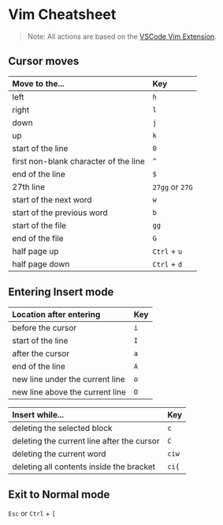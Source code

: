# Vim Cheatsheet
>Note: All actions are based on the [VSCode Vim Extension](https://marketplace.visualstudio.com/items?itemName=vscodevim.vim).

## Cursor moves
|Move to the...|Key|
|:--|:--|
|left|`h`|
|right|`l`|
|down|`j`|
|up|`k`|
|start of the line|`0`|
|first non-blank character of the line|`^`|
|end of the line|`$`|
|27th line|`27gg` or `27G`|
|start of the next word|`w`|
|start of the previous word|`b`|
|start of the file|`gg`|
|end of the file|`G`|
|half page up|`Ctrl` + `u`|
|half page down|`Ctrl` + `d`|

## Entering Insert mode 
|Location after entering|Key|
|:--|:--|
|before the cursor|`i`|
|start of the line|`I`|
|after the cursor|`a`|
|end of the line|`A`|
|new line under the current line|`o`|
|new line above the current line|`O`|

|Insert while...|Key|
|:--|:--|
|deleting the selected block|`c`|
|deleting the current line after the cursor|`C`|
|deleting the current word|`ciw`|
|deleting all contents inside the bracket|`ci{`|

## Exit to Normal mode
`Esc` or `Ctrl` + `[`
